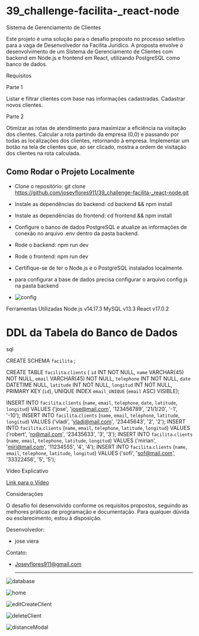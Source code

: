 # 39_challenge-facilita-_react-node
Sistema de Gerenciamento de Clientes

Este projeto é uma solução para o desafio proposto no processo seletivo para a vaga de Desenvolvedor na Facilita Jurídico. A proposta envolve o desenvolvimento de um Sistema de Gerenciamento de Clientes com backend em Node.js e frontend em React, utilizando PostgreSQL como banco de dados.

Requisitos

Parte 1

Listar e filtrar clientes com base nas informações cadastradas.
Cadastrar novos clientes.

Parte 2

Otimizar as rotas de atendimento para maximizar a eficiência na visitação dos clientes.
Calcular a rota partindo da empresa (0,0) e passando por todas as localizações dos clientes, retornando à empresa.
Implementar um botão na tela de clientes que, ao ser clicado, mostra a ordem de visitação dos clientes na rota calculada.

<h2>Como Rodar o Projeto Localmente</h2>

- Clone o repositório: git clone https://github.com/josevflores911/39_challenge-facilita-_react-node.git
- Instale as dependências do backend: cd backend && npm install
- Instale as dependências do frontend: cd frontend && npm install
- Configure o banco de dados PostgreSQL e atualize as informações de conexão no arquivo .env dentro da pasta backend.
- Rode o backend: npm run dev
- Rode o frontend: npm run dev
- Certifique-se de ter o Node.js e o PostgreSQL instalados localmente.
- para configurar a base de dados precisa configurar o arquivo config.js na pasta backend

- ![config](https://github.com/josevflores911/39_challenge-facilita-_react-node/assets/59713685/3d1f68a7-50c9-44ce-992f-2036b15abfa9)


Ferramentas Utilizadas
Node.js v14.17.3
MySQL v13.3
React v17.0.2

<h1>DDL da Tabela do Banco de Dados</h1>

sql

CREATE SCHEMA `facilita` ;


CREATE TABLE `facilita`.`clients` (
  `id` INT NOT NULL,
  `name` VARCHAR(45) NOT NULL,
  `email` VARCHAR(45) NOT NULL,
  `telephone` INT NOT NULL,
  `date` DATETIME NULL,
  `latitude` INT NOT NULL,
  `longitud` INT NOT NULL,
  PRIMARY KEY (`id`),
  UNIQUE INDEX `email_UNIQUE` (`email` ASC) VISIBLE);


INSERT INTO `facilita`.`clients` (`name`, `email`, `telephone`, `date`, `latitude`, `longitud`) VALUES ('jose', 'jose@mail.com', '123456789', '21/1/20', '-1', '-10');
INSERT INTO `facilita`.`clients` (`name`, `email`, `telephone`, `latitude`, `longitud`) VALUES ('vladi', 'vladi@mail.com', '23445643', '2', '2');
INSERT INTO `facilita`.`clients` (`name`, `email`, `telephone`, `latitude`, `longitud`) VALUES ('robert', 'ro@mail.com', '23435633', '3', '3');
INSERT INTO `facilita`.`clients` (`name`, `email`, `telephone`, `latitude`, `longitud`) VALUES ('mirian', 'miri@mail.com', '11234555', '4', '4');
INSERT INTO `facilita`.`clients` (`name`, `email`, `telephone`, `latitude`, `longitud`) VALUES ('sofi', 'sof@mail.com', '33322456', '5', '5');

Vídeo Explicativo

<a href="#">Link para o Vídeo</a>

Considerações

O desafio foi desenvolvido conforme os requisitos propostos, seguindo as melhores práticas de programação e documentação. Para qualquer dúvida ou esclarecimento, estou à disposição.

Desenvolvedor:
- jose viera

Contato:
- Josevflores911@gmail.com

  <hr>
  
![database](https://github.com/josevflores911/39_challenge-facilita-_react-node/assets/59713685/7711d91c-bfb2-42d0-8850-458b89a8c9e8)

![home](https://github.com/josevflores911/39_challenge-facilita-_react-node/assets/59713685/d915a637-da42-4e3d-8157-e8eaa88b6adf)

![editCreateClient](https://github.com/josevflores911/39_challenge-facilita-_react-node/assets/59713685/769b15fd-50ab-49bf-9e0b-cb1e5a25a5db)

![deleteClient](https://github.com/josevflores911/39_challenge-facilita-_react-node/assets/59713685/0e88663f-b79f-470d-9427-bc255b7f57f3)

![distanceModal](https://github.com/josevflores911/39_challenge-facilita-_react-node/assets/59713685/23b043d7-1af3-4631-a5f6-9e9745cd8b6c)

